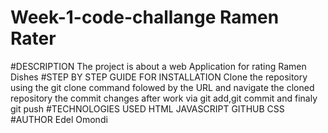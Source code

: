 # Week-1-code-challange Ramen Rater
#DESCRIPTION
The project is about a web Application for rating Ramen Dishes
#STEP BY STEP GUIDE FOR INSTALLATION
Clone the repository using the git clone command folowed by the URL and navigate the cloned repository the commit changes after work via git add,git commit and finaly git push
#TECHNOLOGIES USED
HTML
JAVASCRIPT
GITHUB
CSS
#AUTHOR
Edel Omondi
